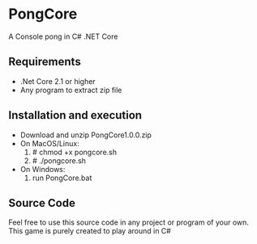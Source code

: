 # PongCore
A Console pong in C# .NET Core

## Requirements
* .Net Core 2.1 or higher
* Any program to extract zip file
## Installation and execution
* Download and unzip PongCore1.0.0.zip
* On MacOS/Linux:
  1. \# chmod +x pongcore.sh
  1. \# ./pongcore.sh
* On Windows:
  1. run PongCore.bat
  
## Source Code
Feel free to use this source code in any project or program of your own. This game is purely created to play around in C#
